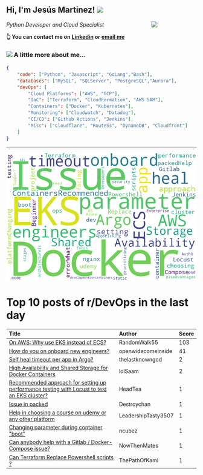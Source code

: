 <!--
**jmartinezl/jmartinezl** is a ✨ _special_ ✨ repository because its `README.md` (this file) appears on your GitHub profile.

Here are some ideas to get you started:

- 🔭 I’m currently working on ...
- 🌱 I’m currently learning ...
- 👯 I’m looking to collaborate on ...
- 🤔 I’m looking for help with ...
- 💬 Ask me about ...
- 📫 How to reach me: ...
- 😄 Pronouns: ...
- ⚡ Fun fact: ...
-->

<h2>Hi, I'm Jesús Martinez! <img src="https://media.giphy.com/media/WUlplcMpOCEmTGBtBW/giphy.gif" width="30"> </h2>
<img align='right' src="https://media.giphy.com/media/NytMLKyiaIh6VH9SPm/giphy.gif" width="120">
<p><em>Python Developer and Cloud Specialist
</em></p>

**👆 You can contact me on [Linkedin](https://www.linkedin.com/in/jes%C3%BAs-martinez-2b7b10104/) or [email me](mailto:jesus.mtz.lorenzo@gmail.com)**

### <img src="https://media.giphy.com/media/VgCDAzcKvsR6OM0uWg/giphy.gif" width="50"> A little more about me...  

```json
{
    "code": ["Python", "Javascript", "GoLang","Bash"],
    "databases": ["MySQL", "SQLServer", "PostgreSQL","Aurora"],
    "devOps": [
        "Cloud Platforms": ["AWS", "GCP"],
        "IaC": ["Terraform", "CloudFormation", "AWS SAM"],
        "Containers": ["Docker", "Kubernetes"],
        "Monitoring": ["Cloudwatch", "Datadog"],
        "CI/CD": ["Github Actions", "Jenkins"],
        "Misc": ["Cloudflare", "Route53", "DynamoDB", "Cloudfront"]
    ]
}
```
---

![Wordcloud](./cloud.png)

# Top 10 posts of r/DevOps in the last day

| Title | Author | Score |
|:---|:---|:---|
| [On AWS: Why use EKS instead of ECS?](https://www.reddit.com/r/devops/comments/13qtujx/on_aws_why_use_eks_instead_of_ecs/) | RandomWalk55 | 103 |
| [How do you on onboard new engineers?](https://www.reddit.com/r/devops/comments/13r28vf/how_do_you_on_onboard_new_engineers/) | openwidecomeinside | 41 |
| [Self heal timeout per app in Argo?](https://www.reddit.com/r/devops/comments/13qkp3r/self_heal_timeout_per_app_in_argo/) | thelastknowngod | 2 |
| [High Availability and Shared Storage for Docker Containers](https://www.reddit.com/r/devops/comments/13r2n6w/high_availability_and_shared_storage_for_docker/) | lolSaam | 2 |
| [Recommended approach for setting up performance testing with Locust to test an EKS cluster?](https://www.reddit.com/r/devops/comments/13ql7t6/recommended_approach_for_setting_up_performance/) | HeadTea | 1 |
| [Issue in packed](https://www.reddit.com/r/devops/comments/13rb3jl/issue_in_packed/) | Destroychan | 1 |
| [Help in choosing a course on udemy or any other platform](https://www.reddit.com/r/devops/comments/13rbgas/help_in_choosing_a_course_on_udemy_or_any_other/) | LeadershipTasty3507 | 1 |
| [Changing parameter during container "boot"](https://www.reddit.com/r/devops/comments/13rd7en/changing_parameter_during_container_boot/) | ncubez | 1 |
| [Can anybody help with a Gitlab / Docker-Compose issue?](https://www.reddit.com/r/devops/comments/13qs3fg/can_anybody_help_with_a_gitlab_dockercompose_issue/) | NowThenMates | 1 |
| [Can Terraform Replace Powershell scripts ?](https://www.reddit.com/r/devops/comments/13qk8ou/can_terraform_replace_powershell_scripts/) | ThePathOfKami | 1 |

